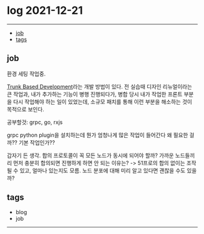 # log 2021-12-21

--------------------------

- [job](#job)
- [tags](#tags)


## job

환경 세팅 작업중.

[Trunk Based Development](https://cloud.google.com/architecture/devops/devops-tech-trunk-based-development)라는 개발 방법이 있다.
전 실습때 디자인 리뉴얼이라는 큰 작업과, 내가 추가하는 기능이 병행 진행되다가, 병합 당시 내가 작업한 프론트 부분을 다시 작업해야 하는 일이 있었는데, 소규모 패치를 통해 이런 부분을 해소하는 것이 목적으로 보인다.


공부할것: grpc, go, rxjs

grpc python plugin을 설치하는데 뭔가 엄청나게 많은 작업이 들어간다 왜 필요한 걸까?? 기본 작업인가??

갑자기 든 생각.
합의 프로토콜이 꼭 모든 노드가 동시에 되어야 할까?
가까운 노드들끼리 먼저 충분히 합의되면 진행하게 하면 안 되는 이유는? -> 51프로의 합의 없이는 조작될 수 있고, 얼마나 있는지도 모름.
노드 분포에 대해 미리 알고 있다면 괜찮을 수도 있을까?


## tags
- blog
- job

--------------------------

